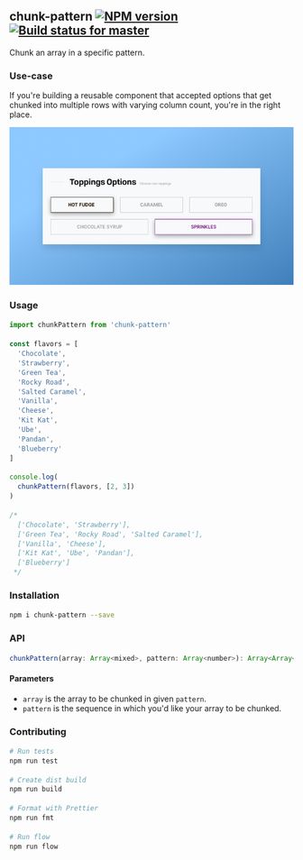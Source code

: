 ## chunk-pattern [![NPM version](https://img.shields.io/npm/v/chunk-pattern.svg?style=flat-square)](https://www.npmjs.com/package/chunk-pattern) [![Build status for master](https://img.shields.io/travis/srph/chunk-pattern/master.svg?style=flat-square)](https://travis-ci.org/srph/chunk-pattern)

Chunk an array in a specific pattern.

### Use-case
If you're building a reusable component that accepted options that get chunked into multiple rows with varying column count, you're in the right place.

![Use Case](use-case.png)

### Usage
```js
import chunkPattern from 'chunk-pattern'

const flavors = [
  'Chocolate',
  'Strawberry',
  'Green Tea',
  'Rocky Road',
  'Salted Caramel',
  'Vanilla',
  'Cheese',
  'Kit Kat',
  'Ube',
  'Pandan',
  'Blueberry'
]

console.log(
  chunkPattern(flavors, [2, 3])
)

/*
  ['Chocolate', 'Strawberry'],
  ['Green Tea', 'Rocky Road', 'Salted Caramel'],
  ['Vanilla', 'Cheese'],
  ['Kit Kat', 'Ube', 'Pandan'],
  ['Blueberry']
 */
```

### Installation
```bash
npm i chunk-pattern --save
```

### API
```js
chunkPattern(array: Array<mixed>, pattern: Array<number>): Array<Array<mixed>>
```

#### Parameters
- `array` is the array to be chunked in given `pattern`.
- `pattern` is the sequence in which you'd like your array to be chunked.

### Contributing
```bash
# Run tests
npm run test

# Create dist build
npm run build

# Format with Prettier
npm run fmt

# Run flow
npm run flow
```
